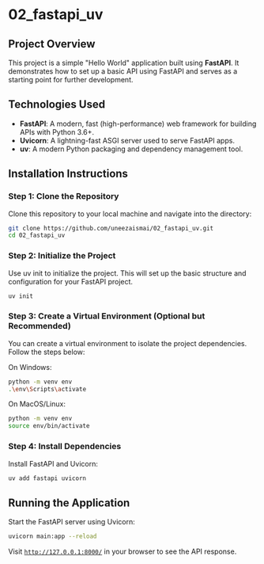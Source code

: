 # 02_fastapi_uv

##  Project Overview

This project is a simple "Hello World" application built using **FastAPI**. It demonstrates how to set up a basic API using FastAPI and serves as a starting point for further development.

##  Technologies Used

- **FastAPI**: A modern, fast (high-performance) web framework for building APIs with Python 3.6+.
- **Uvicorn**: A lightning-fast ASGI server used to serve FastAPI apps.
- **uv**: A modern Python packaging and dependency management tool.

##  Installation Instructions

###  Step 1: Clone the Repository

Clone this repository to your local machine and navigate into the directory:

```bash
git clone https://github.com/uneezaismai/02_fastapi_uv.git
cd 02_fastapi_uv
```

### Step 2: Initialize the Project
Use uv init to initialize the project. This will set up the basic structure and configuration for your FastAPI project.

```bash
uv init
```

### Step 3: Create a Virtual Environment (Optional but Recommended)

You can create a virtual environment to isolate the project dependencies. Follow the steps below:

On Windows:
```bash
python -m venv env
.\env\Scripts\activate
```

On MacOS/Linux:
```bash
python -m venv env
source env/bin/activate
```

### Step 4: Install Dependencies

Install FastAPI and Uvicorn:

```bash
uv add fastapi uvicorn
```

## Running the Application

Start the FastAPI server using Uvicorn:

```bash
uvicorn main:app --reload
```

Visit [`http://127.0.0.1:8000/`](http://127.0.0.1:8000/) in your browser to see the API response.
